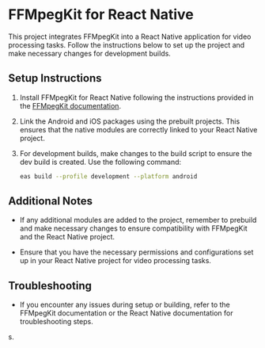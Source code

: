 # FFMpegKit for React Native

This project integrates FFMpegKit into a React Native application for video processing tasks. Follow the instructions below to set up the project and make necessary changes for development builds.

## Setup Instructions

1. Install FFMpegKit for React Native following the instructions provided in the [FFMpegKit documentation]([https://github.com/tanersener/ffmpeg-kit#react-native](https://github.com/arthenica/ffmpeg-kit/tree/main/react-native)).

2. Link the Android and iOS packages using the prebuilt projects. This ensures that the native modules are correctly linked to your React Native project.

3. For development builds, make changes to the build script to ensure the dev build is created. Use the following command:
   ```bash
   eas build --profile development --platform android
   ```

## Additional Notes

- If any additional modules are added to the project, remember to prebuild and make necessary changes to ensure compatibility with FFMpegKit and the React Native project.

- Ensure that you have the necessary permissions and configurations set up in your React Native project for video processing tasks.

## Troubleshooting

- If you encounter any issues during setup or building, refer to the FFMpegKit documentation or the React Native documentation for troubleshooting steps.

s.

